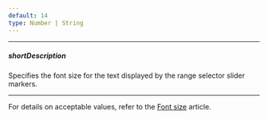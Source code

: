 ```yaml
---
default: 14
type: Number | String
---
```

---
##### shortDescription
Specifies the font size for the text displayed by the range selector slider markers.

---
For details on acceptable values, refer to the [Font size](https://www.w3.org/TR/CSS21/fonts.html#propdef-font-size) article.